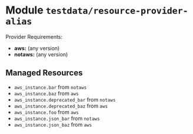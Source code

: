 
# Module `testdata/resource-provider-alias`

Provider Requirements:
* **aws:** (any version)
* **notaws:** (any version)

## Managed Resources
* `aws_instance.bar` from `notaws`
* `aws_instance.baz` from `aws`
* `aws_instance.deprecated_bar` from `notaws`
* `aws_instance.deprecated_baz` from `aws`
* `aws_instance.foo` from `aws`
* `aws_instance.json_bar` from `notaws`
* `aws_instance.json_baz` from `aws`

